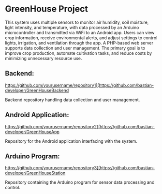 # GreenHouse Project

This system uses multiple sensors to monitor air humidity, soil moisture, light intensity, and temperature, with data processed by an Arduino microcontroller and transmitted via WiFi to an Android app. Users can view crop information, receive environmental alerts, and adjust settings to control lights, irrigation, and ventilation through the app. A PHP-based web server supports data collection and user management. The primary goal is to improve crop production, automate cultivation tasks, and reduce costs by minimizing unnecessary resource use.

## Backend: 

https://github.com/yourusername/repository1](https://github.com/bastian-developer/GreenHouseBackend

Backend repository handling data collection and user management.

## Android Application:

https://github.com/yourusername/repository2](https://github.com/bastian-developer/GreenHouseApp

Repository for the Android application interfacing with the system.

## Arduino Program:

https://github.com/yourusername/repository3](https://github.com/bastian-developer/GreenHouseStation

Repository containing the Arduino program for sensor data processing and control.
